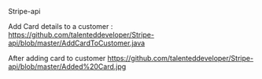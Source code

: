  Stripe-api

Add Card details to a customer : 
https://github.com/talenteddeveloper/Stripe-api/blob/master/AddCardToCustomer.java

After adding card to customer 
https://github.com/talenteddeveloper/Stripe-api/blob/master/Added%20Card.jpg
